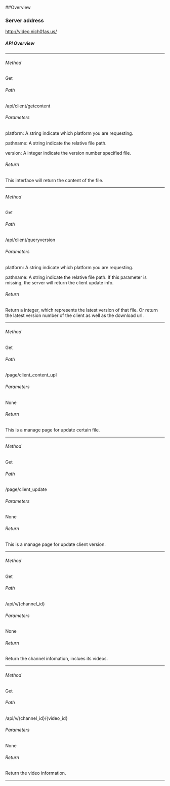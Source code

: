 ##Overview
### Server address

http://video.nich01as.us/

##### API Overview

----
###### Method
Get

###### Path
/api/client/getcontent

###### Parameters
platform: A string indicate which platform you are requesting.

pathname: A string indicate the relative file path. 

version: A integer indicate the version number specified file.

###### Return
This interface will return the content of the file.

----
###### Method
Get

###### Path
/api/client/queryversion

###### Parameters
platform: A string indicate which platform you are requesting.

pathname: A string indicate the relative file path. If this parameter is missing, the server will return the client update info.

###### Return
Return a integer, which represents the latest version of that file.
Or return the latest version number of the client as well as the download url.

----

###### Method
Get

###### Path
/page/client_content_upl

###### Parameters
None

###### Return
This is a manage page for update certain file.

----
###### Method
Get

###### Path
/page/client_update

###### Parameters
None

###### Return
This is a manage page for update client version.

----

###### Method
Get

###### Path
/api/v/{channel_id}


###### Parameters
None

###### Return
Return the channel infomation, inclues its  videos.

----

###### Method
Get

###### Path
/api/v/{channel_id}/{video_id}

###### Parameters
None

###### Return
Return the video information.

----







